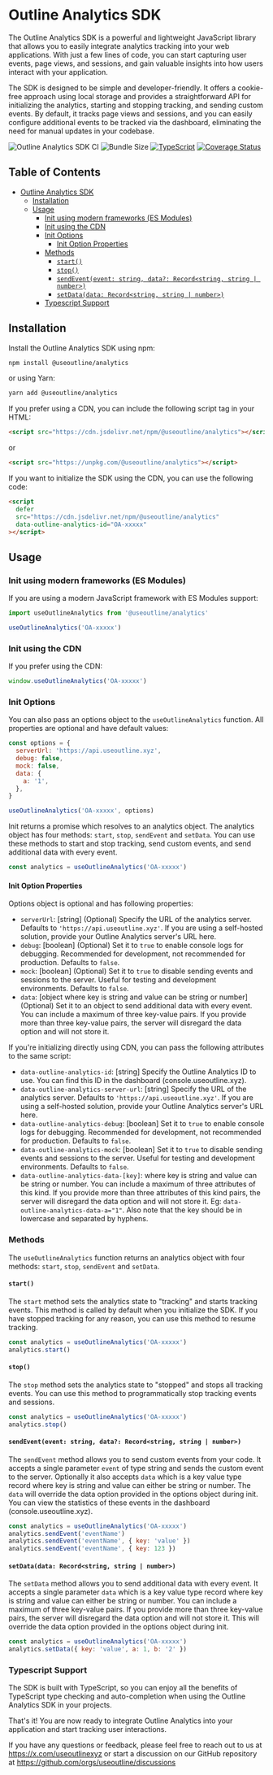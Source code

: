 # Outline Analytics SDK

The Outline Analytics SDK is a powerful and lightweight JavaScript library that allows you to easily integrate analytics tracking into your web applications. With just a few lines of code, you can start capturing user events, page views, and sessions, and gain valuable insights into how users interact with your application.

The SDK is designed to be simple and developer-friendly. It offers a cookie-free approach using local storage and provides a straightforward API for initializing the analytics, starting and stopping tracking, and sending custom events. By default, it tracks page views and sessions, and you can easily configure additional events to be tracked via the dashboard, eliminating the need for manual updates in your codebase.

![Outline Analytics SDK CI](https://github.com/useoutline/analytics-sdk/actions/workflows/node-ci.yml/badge.svg) ![Bundle Size](https://edge.bundlejs.com/badge?q=@useoutline/analytics) [![TypeScript](https://img.shields.io/badge/%3C%2F%3E-TypeScript-%230074c1.svg)](http://www.typescriptlang.org/) [![Coverage Status](https://coveralls.io/repos/github/useoutline/analytics-sdk/badge.svg)](https://coveralls.io/github/useoutline/analytics-sdk)

## Table of Contents

- [Outline Analytics SDK](#outline-analytics-sdk)
  - [Installation](#installation)
  - [Usage](#usage)
    - [Init using modern frameworks (ES Modules)](#init-using-modern-frameworks-es-modules)
    - [Init using the CDN](#init-using-the-cdn)
    - [Init Options](#init-options)
      - [Init Option Properties](#init-option-properties)
    - [Methods](#methods)
      - [`start()`](#start)
      - [`stop()`](#stop)
      - [`sendEvent(event: string, data?: Record<string, string | number>)`](#sendeventevent-string-data-recordstring-string--number)
      - [`setData(data: Record<string, string | number>)`](#setdatadata-recordstring-string--number)
    - [Typescript Support](#typescript-support)

## Installation

Install the Outline Analytics SDK using npm:

```bash
npm install @useoutline/analytics
```

or using Yarn:

```bash
yarn add @useoutline/analytics
```

If you prefer using a CDN, you can include the following script tag in your HTML:

```html
<script src="https://cdn.jsdelivr.net/npm/@useoutline/analytics"></script>
```

or

```html
<script src="https://unpkg.com/@useoutline/analytics"></script>
```

If you want to initialize the SDK using the CDN, you can use the following code:

```html
<script
  defer
  src="https://cdn.jsdelivr.net/npm/@useoutline/analytics"
  data-outline-analytics-id="OA-xxxxx"
></script>
```

## Usage

### Init using modern frameworks (ES Modules)

If you are using a modern JavaScript framework with ES Modules support:

```javascript
import useOutlineAnalytics from '@useoutline/analytics'

useOutlineAnalytics('OA-xxxxx')
```

### Init using the CDN

If you prefer using the CDN:

```javascript
window.useOutlineAnalytics('OA-xxxxx')
```

### Init Options

You can also pass an options object to the `useOutlineAnalytics` function. All properties are optional and have default values:

```javascript
const options = {
  serverUrl: 'https://api.useoutline.xyz',
  debug: false,
  mock: false,
  data: {
    a: '1',
  },
}

useOutlineAnalytics('OA-xxxxx', options)
```

Init returns a promise which resolves to an analytics object. The analytics object has four methods: `start`, `stop`, `sendEvent` and `setData`. You can use these methods to start and stop tracking, send custom events, and send additional data with every event.

```javascript
const analytics = useOutlineAnalytics('OA-xxxxx')
```

#### Init Option Properties

Options object is optional and has following properties:

- `serverUrl`: [string] (Optional) Specify the URL of the analytics server. Defaults to `'https://api.useoutline.xyz'`. If you are using a self-hosted solution, provide your Outline Analytics server's URL here.
- `debug`: [boolean] (Optional) Set it to `true` to enable console logs for debugging. Recommended for development, not recommended for production. Defaults to `false`.
- `mock`: [boolean] (Optional) Set it to `true` to disable sending events and sessions to the server. Useful for testing and development environments. Defaults to `false`.
- `data`: [object where key is string and value can be string or number] (Optional) Set it to an object to send additional data with every event. You can include a maximum of three key-value pairs. If you provide more than three key-value pairs, the server will disregard the data option and will not store it.

If you're initializing directly using CDN, you can pass the following attributes to the same script:

- `data-outline-analytics-id`: [string] Specify the Outline Analytics ID to use. You can find this ID in the dashboard (console.useoutline.xyz).
- `data-outline-analytics-server-url`: [string] Specify the URL of the analytics server. Defaults to `'https://api.useoutline.xyz'`. If you are using a self-hosted solution, provide your Outline Analytics server's URL here.
- `data-outline-analytics-debug`: [boolean] Set it to `true` to enable console logs for debugging. Recommended for development, not recommended for production. Defaults to `false`.
- `data-outline-analytics-mock`: [boolean] Set it to `true` to disable sending events and sessions to the server. Useful for testing and development environments. Defaults to `false`.
- `data-outline-analytics-data-[key]`: where key is string and value can be string or number. You can include a maximum of three attributes of this kind. If you provide more than three attributes of this kind pairs, the server will disregard the data option and will not store it. Eg: `data-outline-analytics-data-a="1"`. Also note that the key should be in lowercase and separated by hyphens.

### Methods

The `useOutlineAnalytics` function returns an analytics object with four methods: `start`, `stop`, `sendEvent` and `setData`.

#### `start()`

The `start` method sets the analytics state to "tracking" and starts tracking events. This method is called by default when you initialize the SDK. If you have stopped tracking for any reason, you can use this method to resume tracking.

```javascript
const analytics = useOutlineAnalytics('OA-xxxxx')
analytics.start()
```

#### `stop()`

The `stop` method sets the analytics state to "stopped" and stops all tracking events. You can use this method to programmatically stop tracking events and sessions.

```javascript
const analytics = useOutlineAnalytics('OA-xxxxx')
analytics.stop()
```

#### `sendEvent(event: string, data?: Record<string, string | number>)`

The `sendEvent` method allows you to send custom events from your code. It accepts a single parameter `event` of type string and sends the custom event to the server. Optionally it also accepts `data` which is a key value type record where key is string and value can either be string or number. The `data` will override the data option provided in the options object during init. You can view the statistics of these events in the dashboard (console.useoutline.xyz).

```javascript
const analytics = useOutlineAnalytics('OA-xxxxx')
analytics.sendEvent('eventName')
analytics.sendEvent('eventName', { key: 'value' })
analytics.sendEvent('eventName', { key: 123 })
```

#### `setData(data: Record<string, string | number>)`

The `setData` method allows you to send additional data with every event. It accepts a single parameter `data` which is a key value type record where key is string and value can either be string or number. You can include a maximum of three key-value pairs. If you provide more than three key-value pairs, the server will disregard the data option and will not store it. This will override the data option provided in the options object during init.

```javascript
const analytics = useOutlineAnalytics('OA-xxxxx')
analytics.setData({ key: 'value', a: 1, b: '2' })
```

### Typescript Support

The SDK is built with TypeScript, so you can enjoy all the benefits of TypeScript type checking and auto-completion when using the Outline Analytics SDK in your projects.

That's it! You are now ready to integrate Outline Analytics into your application and start tracking user interactions.

If you have any questions or feedback, please feel free to reach out to us at <https://x.com/useoutlinexyz> or start a discussion on our GitHub repository at <https://github.com/orgs/useoutline/discussions>
